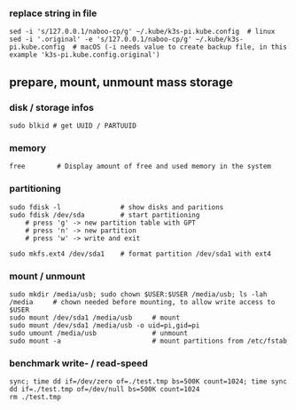 ### replace string in file
    sed -i 's/127.0.0.1/naboo-cp/g' ~/.kube/k3s-pi.kube.config  # linux
    sed -i '.original' -e 's/127.0.0.1/naboo-cp/g' ~/.kube/k3s-pi.kube.config  # macOS (-i needs value to create backup file, in this example 'k3s-pi.kube.config.original')
    

## prepare, mount, unmount mass storage
### disk / storage infos
    sudo blkid # get UUID / PARTUUID

### memory
    free        # Display amount of free and used memory in the system

### partitioning
    sudo fdisk -l               # show disks and paritions
    sudo fdisk /dev/sda         # start partitioning
        # press 'g' -> new partition table with GPT
        # press 'n' -> new partition
        # press 'w' -> write and exit
        
    sudo mkfs.ext4 /dev/sda1    # format partition /dev/sda1 with ext4     
    
### mount / unmount
    sudo mkdir /media/usb; sudo chown $USER:$USER /media/usb; ls -lah /media     # chown needed before mounting, to allow write access to $USER
    sudo mount /dev/sda1 /media/usb     # mount
    sudo mount /dev/sda1 /media/usb -o uid=pi,gid=pi
    sudo umount /media/usb              # unmount
    sudo mount -a                       # mount partitions from /etc/fstab

### benchmark write- / read-speed
    sync; time dd if=/dev/zero of=./test.tmp bs=500K count=1024; time sync
    dd if=./test.tmp of=/dev/null bs=500K count=1024
    rm ./test.tmp

